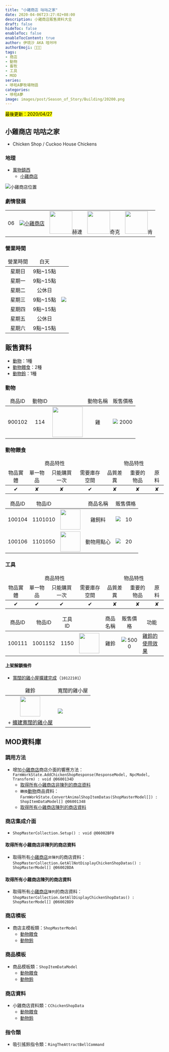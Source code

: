 ```yaml
---
title: "小雞商店 咕咕之家"
date: 2020-04-06T23:27:02+08:00
description: 小雞商店販售資料大全
draft: false
hideToc: false
enableToc: false
enableTocContent: true
author: 伊琉沙 AKA 哇咔咔
authorEmoji: 👩🏿‍🚀
tags: 
- 商店
- 動物
- 畜牧
- 工具
- MOD
series:
- 哆啦A夢牧場物語
categories:
- 哆啦A夢
image: images/post/Season_of_Story/Building/20200.png
---
```

<mark>最後更新：2020/04/27</mark>

## 小雞商店 咕咕之家
+ Chicken Shop / Cuckoo House Chickens

### 地理
+ [萬物鎮西](../doraemon-story-map-11200-west-natura)
    + [小雞商店](../doraemon-story-map-11200-west-natura/#小雞商店)

![小雞商店位置](/images/post/Season_of_Story/Map/20200.png)

### 劇情發展
<table>
    <tr>
        <td align="center">06</td>
        <td align="center"><a href="../doraemon-story-06"><img src= "/images/post/Season_of_Story/Sprite/icon_201140070.png">小雞商店</a></td>
        <td align="center"><img width="72px" src= "/images/post/Season_of_Story/Sprite/icon_201041080.png">赫連</td>
        <td align="center"><img width="72px" src= "/images/post/Season_of_Story/Sprite/icon_201041090.png">奇克</td>
        <td align="center"><img width="72px" src= "/images/post/Season_of_Story/Sprite/icon_201041100.png">肯</td>
    </tr>
</table>

### 營業時間
<table>
    <thead>
        <tr>
            <td align="center">營業時間</td>
            <td align="center">白天</td>
            <td align="center"></td>
        </tr>
    </thead>
    <tbody>
        <tr>
            <td align="center">星期日</td>
            <td align="center">9點~15點</td>
            <td rowspan="10"><img src= "/images/post/Season_of_Story/Scene/20200-opening-time.png"></td>
        </tr>
        <tr>
            <td align="center">星期一</td>
            <td align="center">9點~15點</td>
        </tr>
        <tr>
            <td align="center">星期二</td>
            <td align="center" class="breadcrumb">公休日</td>
        </tr>
        <tr>
            <td align="center">星期三</td>
            <td align="center">9點~15點</td>
        </tr>        
        <tr>
            <td align="center">星期四</td>
            <td align="center">9點~15點</td>
        </tr>
        <tr>
            <td align="center">星期五</td>
            <td align="center" class="breadcrumb">公休日</td>
        </tr>
        <tr>
            <td align="center">星期六</td>
            <td align="center">9點~15點</td>
        </tr>
     </tbody>
</table>

## 販售資料
+ [動物](../doraemon-story-shop-20200-cuckoo-house-chickens/#動物)：1種
+ [動物餵食](../doraemon-story-shop-20200-cuckoo-house-chickens/#動物餵食)：2種
+ [動物鈴](../doraemon-story-shop-20200-cuckoo-house-chickens/#動物鈴)：1種

### 動物
<table>
    <thead>
        <tr>
            <td align="center">商品ID</td>
            <td align="center">動物ID</td>
            <td align="center"></td>
            <td align="center">動物名稱</td>
            <td align="center">販售價格</td>
        </tr>
    </thead>
    <tbody>
        <tr>
            <td align="center">900102</td>
            <td align="center">114</td>
            <td align="center"><img width= "96px" src= "/images/post/Season_of_Story/Sprite/icon_201031140.png"></td>
            <td align="center">雞</td>
            <td align="center"><img align="left" src= "/images/post/Season_of_Story/Sprite/Icon_Money_01.png">2000</td>
        </tr>
    </tbody>
</table>

### 動物餵食
<table>
    <thead>
        <tr>
            <td align="center" colspan="4">商品特性</td>
            <td align="center" colspan="3">物品特性</td>
        </tr>
        <tr>
            <td align="center" class="breadcrumb">物品實體</td>
            <td align="center" class="breadcrumb">單一物品</td>
            <td align="center" class="breadcrumb">只能購買一次</td>
            <td align="center" class="breadcrumb">需要庫存空間</td>
            <td align="center" class="breadcrumb">品質差異</td>
            <td align="center" class="breadcrumb">重要的物品</td>
            <td align="center" class="breadcrumb">原料</td>
        </tr>
    </thead>
    <tbody>
        <tr>
            <td align="center" class="breadcrumb">✔</td>
            <td align="center" class="breadcrumb">✘</td>
            <td align="center" class="breadcrumb">✘</td>
            <td align="center" class="breadcrumb">✔</td>
            <td align="center" class="breadcrumb">✘</td>
            <td align="center" class="breadcrumb">✘</td>
            <td align="center" class="breadcrumb">✘</td>
        </tr>
    </tbody>
</table>
<table>
    <thead>
        <tr>
            <td align="center">商品ID</td>
            <td align="center">物品ID</td>
            <td align="center"></td>
            <td align="center">商品名稱</td>
            <td align="center">販售價格</td>
        </tr>
    </thead>
    <tbody>
        <tr>
            <td align="center">100104</td>
            <td align="center">1101010</td>
            <td align="center"><img width= "64px" src= "/images/post/Season_of_Story/Sprite/icon_1101010.png"></td>
            <td align="center">雞飼料</td>
            <td align="center"><img align="left" src= "/images/post/Season_of_Story/Sprite/Icon_Money_01.png">10</td>
        </tr>
        <tr>
            <td align="center">100106</td>
            <td align="center">1101050</td>
            <td align="center"><img width= "64px" src= "/images/post/Season_of_Story/Sprite/icon_1101050.png"></td>
            <td align="center">動物用點心</td>
            <td align="center"><img align="left" src= "/images/post/Season_of_Story/Sprite/Icon_Money_01.png">20</td>
        </tr>
    </tbody>
</table>

### 工具
<table>
    <thead>
        <tr>
            <td align="center" colspan="4">商品特性</td>
            <td align="center" colspan="3">物品特性</td>
        </tr>
        <tr>
            <td align="center" class="breadcrumb">物品實體</td>
            <td align="center" class="breadcrumb">單一物品</td>
            <td align="center" class="breadcrumb">只能購買一次</td>
            <td align="center" class="breadcrumb">需要庫存空間</td>
            <td align="center" class="breadcrumb">品質差異</td>
            <td align="center" class="breadcrumb">重要的物品</td>
            <td align="center" class="breadcrumb">原料</td>
        </tr>
    </thead>
    <tr>
            <td align="center" class="breadcrumb">✔</td>
            <td align="center" class="breadcrumb">✔</td>
            <td align="center" class="breadcrumb">✔</td>
            <td align="center" class="breadcrumb">✔</td>
            <td align="center" class="breadcrumb">✘</td>
            <td align="center" class="breadcrumb">✘</td>
            <td align="center" class="breadcrumb">✘</td>
    </tr>
</table>
<table>
    <thead>
        <tr>
            <td align="center">商品ID</td>
            <td align="center">物品ID</td>
            <td align="center">工具ID</td>
            <td align="center"></td>
            <td align="center">商品名稱</td>
            <td align="center">販售價格</td>
            <td align="center">功能</td>
        </tr>
    </thead>
    <tbody>
        <tr>
            <td align="center">100111</td>
            <td align="center">1001152</td>
            <td align="center">1150</td>
            <td align="center"><img width= "64px" src= "/images/post/Season_of_Story/Sprite/icon_1001152.png"></td>
            <td align="center">雞鈴</td>
            <td align="center"><img align="left" src= "/images/post/Season_of_Story/Sprite/Icon_Money_01.png">5000</td>
            <td class="breadcrumb"><a href="../doraemon-story-tool-livestock/#雞鈴的使用效果">雞鈴的使用效果</a></td>
        </tr>
    </tbody>
</table>

#### 上架解鎖條件
+ [寬闊的雞小屋擴建完成](../doraemon-story-1/#寬闊的雞小屋擴建)（`10122101`）
<table>
    <thead>
        <tr>
            <td align="center">雞鈴</td>
            <td align="center">寬闊的雞小屋</td>
        </tr>
    </thead>
    <tr>        
        <td align="center"><img width= "64px" src= "/images/post/Season_of_Story/Sprite/icon_1001152.png"></td>
        <td rowspan="2" class="breadcrumb"><img src= "/images/post/Season_of_Story/Sprite/icon_201080031.png"></td>
    </tr>
    <tr>
        <td align="center" class="breadcrumb">+ <a href="../doraemon-story-shop-20400-hammer-carpenter-shop/#擴建雞小屋">擴建寬闊的雞小屋</a></td>
    </tr>
</table>

## MOD資料庫
### 調用方法
+ 增加[小雞商店](../doraemon-story-shop-20200-cuckoo-house-chickens)商店介面的響應方法：<br>`FarmWorkState.AddChickenShopResponse(ResponseModel, NpcModel, Transform) : void @0600134D`
    + [取得所有小雞商店非陳列的商店資料](../doraemon-story-shop-20200-cuckoo-house-chickens/#取得所有小雞商店非陳列的商店資料)
    + `轉換`[動物](../doraemon-story-shop-20200-cuckoo-house-chickens/#販售資料)商品資料：<br>`FarmWorkState.ConvertAnimalShopItemDatas(ShopMasterModel[]) : ShopItemDataModel[] @06001348`
    + [取得所有小雞商店陳列的商店資料](../doraemon-story-shop-20200-cuckoo-house-chickens/#取得所有小雞商店陳列的商店資料)

### 商店集成介面
+ `ShopMasterCollection.Setup() : void @06002BF0`

#### 取得所有小雞商店非陳列的商店資料
+ 取得所有[小雞商店](../doraemon-story-shop-20200-cuckoo-house-chickens/#販售資料)`非陳列`的商店資料：<br>`ShopMasterCollection.GetAllNotDisplayChickenShopDatas() : ShopMasterModel[] @06002BDA`

#### 取得所有小雞商店陳列的商店資料
+ 取得所有[小雞商店](../doraemon-story-shop-20200-cuckoo-house-chickens/#販售資料)`陳列`的商店資料：<br>`ShopMasterCollection.GetAllDisplayChickenShopDatas() : ShopMasterModel[] @06002BD9`

### 商店模板
+ 商店主模板類：`ShopMasterModel`
    + [動物餵食](../doraemon-story-shop-20200-cuckoo-house-chickens/#動物餵食)
    + [動物鈴](../doraemon-story-shop-20200-cuckoo-house-chickens/#動物鈴)

### 商品模板
+ 商品模板類：`ShopItemDataModel`
    + [動物餵食](../doraemon-story-shop-20200-cuckoo-house-chickens/#動物餵食)
    + [動物鈴](../doraemon-story-shop-20200-cuckoo-house-chickens/#動物鈴)

### 商店資料
+ 小雞商店資料類：`CChickenShopData`
    + [動物餵食](../doraemon-story-shop-20200-cuckoo-house-chickens/#動物餵食)
    + [動物鈴](../doraemon-story-shop-20200-cuckoo-house-chickens/#動物鈴)

### 指令類
+ 吸引搖鈴指令類：`RingTheAttractBellCommand`